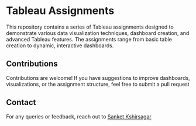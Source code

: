 # Tableau Assignments

This repository contains a series of Tableau assignments designed to demonstrate various data visualization techniques, dashboard creation, and advanced Tableau features. The assignments range from basic table creation to dynamic, interactive dashboards.

## Contributions

Contributions are welcome! If you have suggestions to improve dashboards, visualizations, or the assignment structure, feel free to submit a pull request

## Contact

For any queries or feedback, reach out to [Sanket Kshirsagar](https://github.com/Sanketkshirsagar05)
